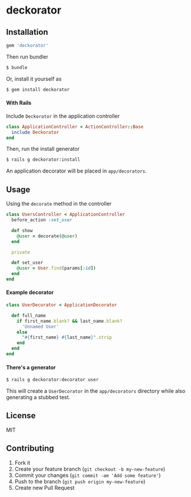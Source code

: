 # deckorator



## Installation

```ruby
gem 'deckorator'
```

Then run bundler

```sh
$ bundle
```

Or, install it yourself as

```sh
$ gem install deckorator
```

#### With Rails

Include `Deckorator` in the application controller

```rb
class ApplicationController < ActionController::Base
  include Deckorator
end
```

Then, run the install generator

```sh
$ rails g deckorator:install
```

An application decorator will be placed in `app/decorators`.

## Usage

Using the `decorate` method in the controller

```rb
class UsersController < ApplicationController
  before_action :set_user

  def show
    @user = decorate(@user)
  end

  private

  def set_user
    @user = User.find(params[:id])
  end
end
```

#### Example decorator

```rb
class UserDecorator < ApplicationDecorator

  def full_name
    if first_name.blank? && last_name.blank?
      'Unnamed User'
    else
      "#{first_name} #{last_name}".strip
    end
  end
end
```

#### There's a generator

```sh
$ rails g deckorator:decorator user
```

This will create a `UserDecorator` in the `app/decorators` directory while also generating a stubbed test.

## License

MIT

## Contributing

1. Fork it
2. Create your feature branch (`git checkout -b my-new-feature`)
3. Commit your changes (`git commit -am 'Add some feature'`)
4. Push to the branch (`git push origin my-new-feature`)
5. Create new Pull Request
